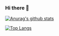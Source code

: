### Hi there 👋

<!--
**scls19fr/scls19fr** is a ✨ _special_ ✨ repository because its `README.md` (this file) appears on your GitHub profile.

Here are some ideas to get you started:

- 🔭 I’m currently working on ...
- 🌱 I’m currently learning ...
- 👯 I’m looking to collaborate on ...
- 🤔 I’m looking for help with ...
- 💬 Ask me about ...
- 📫 How to reach me: ...
- 😄 Pronouns: ...
- ⚡ Fun fact: ...
-->

[![Anurag's github stats](https://github-readme-stats.vercel.app/api?username=s-celles)](https://github.com/anuraghazra/github-readme-stats)

[![Top Langs](https://github-readme-stats.vercel.app/api/top-langs/?username=s-celles)](https://github.com/anuraghazra/github-readme-stats)
